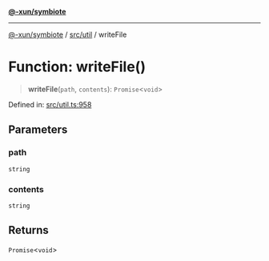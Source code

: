 [**@-xun/symbiote**](../../../README.md)

***

[@-xun/symbiote](../../../README.md) / [src/util](../README.md) / writeFile

# Function: writeFile()

> **writeFile**(`path`, `contents`): `Promise`\<`void`\>

Defined in: [src/util.ts:958](https://github.com/Xunnamius/symbiote/blob/10f876ec625b234388ec5689f4d10663cabb4139/src/util.ts#L958)

## Parameters

### path

`string`

### contents

`string`

## Returns

`Promise`\<`void`\>
